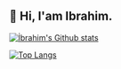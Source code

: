 ## 👋 Hi, I'am Ibrahim.

[![İbrahim's Github stats](https://github-readme-stats.vercel.app/api?username=ibodev1&show_icons=true)](https://github.com/ibodev1/)

[![Top Langs](https://github-readme-stats.vercel.app/api/top-langs/?username=ibodev1&layout=compact)](https://github.com/ibodev1/)
